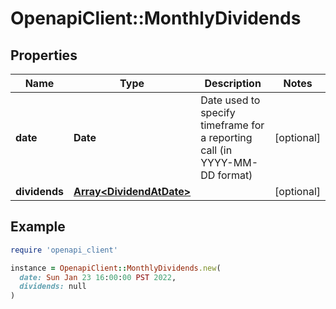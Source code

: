 # OpenapiClient::MonthlyDividends

## Properties

| Name | Type | Description | Notes |
| ---- | ---- | ----------- | ----- |
| **date** | **Date** | Date used to specify timeframe for a reporting call (in YYYY-MM-DD format) | [optional] |
| **dividends** | [**Array&lt;DividendAtDate&gt;**](DividendAtDate.md) |  | [optional] |

## Example

```ruby
require 'openapi_client'

instance = OpenapiClient::MonthlyDividends.new(
  date: Sun Jan 23 16:00:00 PST 2022,
  dividends: null
)
```

